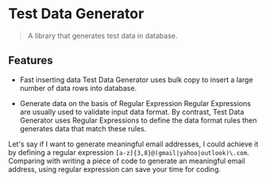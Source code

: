 # Test Data Generator
> A library that generates test data in database.

## Features
* Fast inserting data
Test Data Generator uses bulk copy to insert a large number of data rows into database.

* Generate data on the basis of Regular Expression
Regular Expressions are usually used to validate input data format. By contrast, Test Data Generator uses Regular Expressions to define the data format rules then generates data that match these rules.

Let's say if I want to generate meaningful email addresses, I could achieve it by defining a regular expression `[a-z]{3,8}@(gmail|yahoo|outlook)\.com`. Comparing with writing a piece of code to generate an meaningful email address, using regular expression can save your time for coding.
